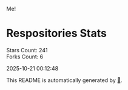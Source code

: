 Me!

# Respositories Stats
Stars Count: 241  
Forks Count: 6

2025-10-21 00:12:48  

This README is automatically generated by [🐰](https://github.com/rnitta/rnitta).
